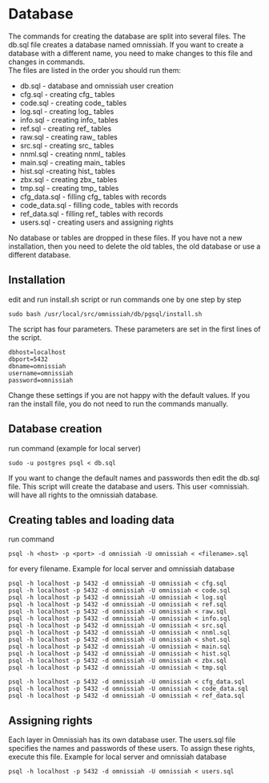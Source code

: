 # Database
The commands for creating the database are split into several files. The db.sql file creates a database named omnissiah. If you want to create a database with a different name, you need to make changes to this file and changes in commands.\
The files are listed in the order you should run them:
* db.sql - database and omnissiah user creation
* cfg.sql - creating cfg_ tables
* code.sql - creating code_ tables
* log.sql - creating log_ tables
* info.sql - creating info_ tables
* ref.sql - creating ref_ tables
* raw.sql - creating raw_ tables
* src.sql - creating src_ tables
* nnml.sql - creating nnml_ tables
* main.sql - creating main_ tables
* hist.sql -creating hist_ tables
* zbx.sql - creating zbx_ tables
* tmp.sql - creating tmp_ tables
* cfg_data.sql - filling cfg_ tables with records
* code_data.sql - filling code_ tables with records
* ref_data.sql - filling ref_ tables with records
* users.sql - creating users and assigning rights

No database or tables are dropped in these files. If you have not a new installation, then you need to delete the old tables, the old database or use a different database.
## Installation
edit and run install.sh script or run commands one by one step by step
```
sudo bash /usr/local/src/omnissiah/db/pgsql/install.sh
```
The script has four parameters. These parameters are set in the first lines of the script.
```
dbhost=localhost
dbport=5432
dbname=omnissiah
username=omnissiah
password=omnissiah
```
Change these settings if you are not happy with the default values. 
If you ran the install file, you do not need to run the commands manually.
## Database creation
run command (example for local server)
```
sudo -u postgres psql < db.sql
```
If you want to change the default names and passwords then edit the db.sql file. 
This script will create the database and users. This user <omnissiah. will have all rights to the omnissiah database.
## Creating tables and loading data
run command
```
psql -h <host> -p <port> -d omnissiah -U omnissiah < <filename>.sql
```
for every filename. Example for local server and omnissiah database
```
psql -h localhost -p 5432 -d omnissiah -U omnissiah < cfg.sql
psql -h localhost -p 5432 -d omnissiah -U omnissiah < code.sql
psql -h localhost -p 5432 -d omnissiah -U omnissiah < log.sql
psql -h localhost -p 5432 -d omnissiah -U omnissiah < ref.sql
psql -h localhost -p 5432 -d omnissiah -U omnissiah < raw.sql
psql -h localhost -p 5432 -d omnissiah -U omnissiah < info.sql
psql -h localhost -p 5432 -d omnissiah -U omnissiah < src.sql
psql -h localhost -p 5432 -d omnissiah -U omnissiah < nnml.sql
psql -h localhost -p 5432 -d omnissiah -U omnissiah < shot.sql
psql -h localhost -p 5432 -d omnissiah -U omnissiah < main.sql
psql -h localhost -p 5432 -d omnissiah -U omnissiah < hist.sql
psql -h localhost -p 5432 -d omnissiah -U omnissiah < zbx.sql
psql -h localhost -p 5432 -d omnissiah -U omnissiah < tmp.sql

psql -h localhost -p 5432 -d omnissiah -U omnissiah < cfg_data.sql
psql -h localhost -p 5432 -d omnissiah -U omnissiah < code_data.sql
psql -h localhost -p 5432 -d omnissiah -U omnissiah < ref_data.sql
```
## Assigning rights
Each layer in Omnissiah has its own database user. The users.sql file specifies the names and passwords of these users. To assign these rights, execute this file.
Example for local server and omnissiah database
```
psql -h localhost -p 5432 -d omnissiah -U omnissiah < users.sql
```
